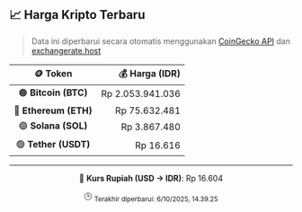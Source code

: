 

<!-- HARGA_KRIPTO -->
## 📈 Harga Kripto Terbaru

> Data ini diperbarui secara otomatis menggunakan [CoinGecko API](https://www.coingecko.com/) dan [exchangerate.host](https://exchangerate.host/)

<div align="center">

| 🪙 Token | 💰 Harga (IDR) |
|:------:|---------------:|
| 🟠 **Bitcoin (BTC)**   | Rp 2.053.941.036 |
| 🔵 **Ethereum (ETH)**  | Rp 75.632.481 |
| 🟣 **Solana (SOL)**    | Rp 3.867.480 |
| 🟢 **Tether (USDT)**   | Rp 16.616 |

---

💱 **Kurs Rupiah (USD → IDR)**: Rp 16.604

🕒 <sub>Terakhir diperbarui: 6/10/2025, 14.39.25</sub>

</div>
<!-- /HARGA_KRIPTO -->